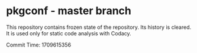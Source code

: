 # pkgconf - master branch

This repository contains frozen state of the repository.
Its history is cleared. It is used only for static code
analysis with Codacy.

Commit Time: 1709615356